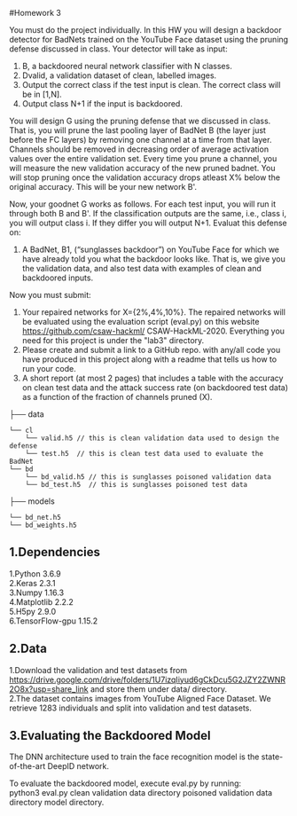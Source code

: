 #Homework 3

You must do the project individually. In this HW you will design a backdoor detector for 
BadNets trained on the YouTube Face dataset using the pruning defense discussed in 
class. Your detector will take as input:

1. B, a backdoored neural network classifier with N classes.
2. Dvalid, a validation dataset of clean, labelled images.
1. Output the correct class if the test input is clean. The correct class will be in [1,N].
2. Output class N+1 if the input is backdoored.

You will design G using the pruning defense that we discussed in class. That is, you will prune 
the last pooling layer of BadNet B (the layer just before the FC layers) by removing one 
channel at a time from that layer. Channels should be removed in decreasing order of average 
activation values over the entire validation set. Every time you prune a channel, you will 
measure the new validation accuracy of the new pruned badnet. You will stop pruning once the 
validation accuracy drops atleast X% below the original accuracy. This will be your new 
network B'.

Now, your goodnet G works as follows. For each test input, you will run it through both B and 
B'. If the classification outputs are the same, i.e., class i, you will output class i. If they differ you 
will output N+1. Evaluat this defense on:
  1. A BadNet, B1, (“sunglasses backdoor”) on YouTube Face for which we have already
told you what the backdoor looks like. That is, we give you the validation data, and
also test data with examples of clean and backdoored inputs.

Now you must submit:

  1. Your repaired networks for X={2%,4%,10%}. The repaired networks will be evaluated
using the evaluation script (eval.py) on this website https://github.com/csaw-hackml/
CSAW-HackML-2020. Everything you need for this project is under the "lab3" directory.
  2. Please create and submit a link to a GitHub repo. with any/all code you have produced in
this project along with a readme that tells us how to run your code.
  3. A short report (at most 2 pages) that includes a table with the accuracy on clean test data 
and the attack success rate (on backdoored test data) as a function of the fraction of 
channels pruned (X).

├── data 

    └── cl
        └── valid.h5 // this is clean validation data used to design the defense
        └── test.h5  // this is clean test data used to evaluate the BadNet
    └── bd
        └── bd_valid.h5 // this is sunglasses poisoned validation data
        └── bd_test.h5  // this is sunglasses poisoned test data
├── models

    └── bd_net.h5
    └── bd_weights.h5
## 1.Dependencies
  1.Python 3.6.9  
  2.Keras 2.3.1  
  3.Numpy 1.16.3  
  4.Matplotlib 2.2.2   
  5.H5py 2.9.0   
  6.TensorFlow-gpu 1.15.2   
  
## 2.Data   
 1.Download the validation and test datasets from https://drive.google.com/drive/folders/1U7izqIiyud6gCkDcu5G2JZY2ZWNR2O8x?usp=share_link and store them under data/ directory.     
 2.The dataset contains images from YouTube Aligned Face Dataset. We retrieve 1283 individuals and split into validation and test datasets.   
 
 ## 3.Evaluating the Backdoored Model
The DNN architecture used to train the face recognition model is the state-of-the-art DeepID network.     

To evaluate the backdoored model, execute eval.py by running:  
    python3 eval.py clean validation data directory poisoned validation data directory model directory.  

